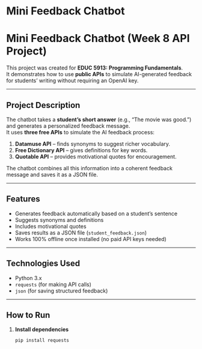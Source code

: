 
# Mini Feedback Chatbot

# Mini Feedback Chatbot (Week 8 API Project)

This project was created for **EDUC 5913: Programming Fundamentals**.  
It demonstrates how to use **public APIs** to simulate AI-generated feedback for students’ writing without requiring an OpenAI key.

---

## Project Description

The chatbot takes a **student’s short answer** (e.g., “The movie was good.”) and generates a personalized feedback message.  
It uses **three free APIs** to simulate the AI feedback process:

1.  **Datamuse API** – finds synonyms to suggest richer vocabulary.  
2.  **Free Dictionary API** – gives definitions for key words.  
3.  **Quotable API** – provides motivational quotes for encouragement.  

The chatbot combines all this information into a coherent feedback message and saves it as a JSON file.

---

##  Features

- Generates feedback automatically based on a student’s sentence  
- Suggests synonyms and definitions  
- Includes motivational quotes  
- Saves results as a JSON file (`student_feedback.json`)  
- Works 100% offline once installed (no paid API keys needed)

---

## Technologies Used

- Python 3.x  
- `requests` (for making API calls)  
- `json` (for saving structured feedback)

---

## How to Run

1. **Install dependencies**  
   ```bash
   pip install requests


